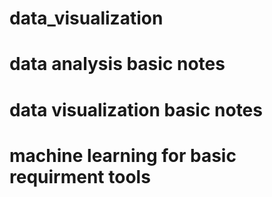 # data_visualization
# data analysis basic notes  
# data visualization basic notes 
# machine learning for basic requirment tools
